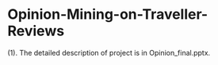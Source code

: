# Opinion-Mining-on-Traveller-Reviews

(1). The detailed description of project is in Opinion_final.pptx. 
